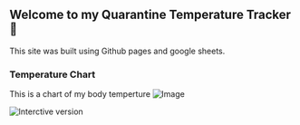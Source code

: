## Welcome to my Quarantine Temperature Tracker 📆

This site was built using Github pages and google sheets.

### Temperature Chart 

This is a chart of my body temperture ![Image](https://docs.google.com/spreadsheets/d/e/2PACX-1vR6WP5VkBdNC9-IEKvDmr-aG3J4zCEX8SrhAW4VCYZNeqtOAogsYEC5pzFG-rQUivKdwUp4uGImCISW/pubchart?oid=1318017882&format=image)

![Interctive version](https://docs.google.com/spreadsheets/d/e/2PACX-1vR6WP5VkBdNC9-IEKvDmr-aG3J4zCEX8SrhAW4VCYZNeqtOAogsYEC5pzFG-rQUivKdwUp4uGImCISW/pubchart?oid=1318017882&format=interactive)

